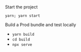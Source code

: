 Start the project

``yarn; yarn start``

Build a Prod bundle and test locally

- ``yarn build``
- ``cd build``
- ``npx serve``   

